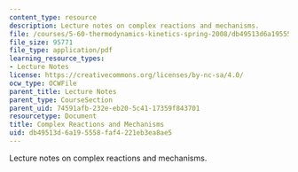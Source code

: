 ```yaml
---
content_type: resource
description: Lecture notes on complex reactions and mechanisms.
file: /courses/5-60-thermodynamics-kinetics-spring-2008/db49513d6a195558faf4221eb3ea8ae5_lec_30.pdf
file_size: 95771
file_type: application/pdf
learning_resource_types:
- Lecture Notes
license: https://creativecommons.org/licenses/by-nc-sa/4.0/
ocw_type: OCWFile
parent_title: Lecture Notes
parent_type: CourseSection
parent_uid: 74591afb-232e-eb20-5c41-17359f843701
resourcetype: Document
title: Complex Reactions and Mechanisms
uid: db49513d-6a19-5558-faf4-221eb3ea8ae5
---
```

Lecture notes on complex reactions and mechanisms.